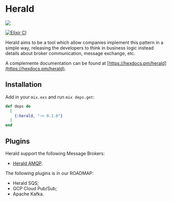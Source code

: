 # Herald

![](https://github.com/radsquare/herald/workflows/Elixir%20CI/badge.svg)

[![Elixir CI](https://github.com/herald-library/herald/actions/workflows/elixir.yml/badge.svg)](https://github.com/herald-library/herald/actions/workflows/elixir.yml)

Herald aims to be a tool which allow companies implement this pattern in a simple way, releasing the developers to think in business logic instead details about broker communication, message exchange, etc.

A complemente documentation can be found at [https://hexdocs.pm/herald](https://hexdocs.pm/herald).


## Installation

Add in your `mix.exs` and run `mix deps.get`:

```elixir
def deps do
  [
    {:herald, "~> 0.1.0"}
  ]
end
```

## Plugins

Herald support the following Message Brokers:

* [Herald AMQP](https://hexdocs.pm/herald_amqp).

The following plugins is in our ROADMAP:

* Herald SQS;
* GCP Cloud Pub/Sub;
* Apache Kafka.
